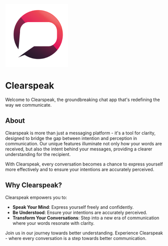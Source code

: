 <img src="/images/logo.png" width="200">

# Clearspeak

Welcome to Clearspeak, the groundbreaking chat app that's redefining the way we communicate. 

## About

Clearspeak is more than just a messaging platform - it's a tool for clarity, designed to bridge the gap between intention and perception in communication. Our unique features illuminate not only how your words are received, but also the intent behind your messages, providing a clearer understanding for the recipient. 

With Clearspeak, every conversation becomes a chance to express yourself more effectively and to ensure your intentions are accurately perceived. 

## Why Clearspeak?

Clearspeak empowers you to:

- **Speak Your Mind**: Express yourself freely and confidently.
- **Be Understood**: Ensure your intentions are accurately perceived.
- **Transform Your Conversations**: Step into a new era of communication where your words resonate with clarity.

Join us in our journey towards better understanding. Experience Clearspeak - where every conversation is a step towards better communication.

